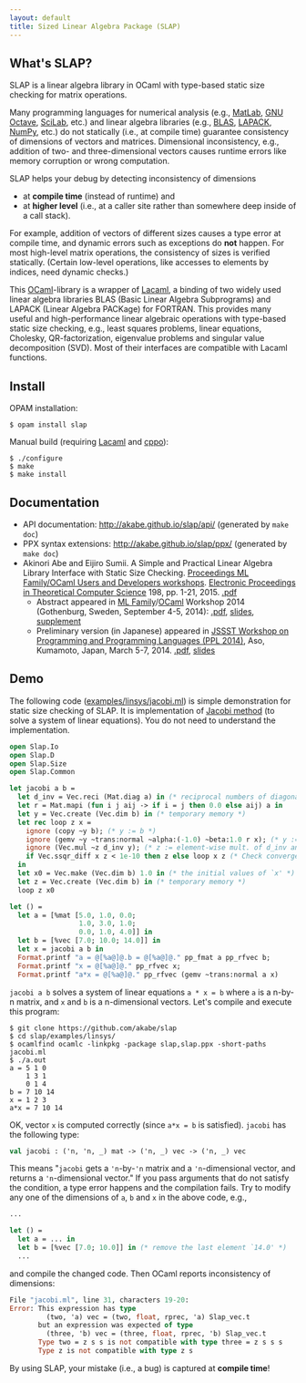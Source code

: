 ```yaml
---
layout: default
title: Sized Linear Algebra Package (SLAP)
---
```


What's SLAP?
------------

SLAP is a linear algebra library in OCaml with type-based static size checking
for matrix operations.

Many programming languages for numerical analysis (e.g.,
[MatLab](http://www.mathworks.com/products/matlab/),
[GNU Octave](https://www.gnu.org/software/octave/),
[SciLab](http://www.scilab.org/), etc.) and linear algebra libraries (e.g.,
[BLAS](http://www.netlib.org/blas/), [LAPACK](http://www.netlib.org/lapack/),
[NumPy](http://www.numpy.org/), etc.) do not statically (i.e., at compile time)
guarantee consistency of dimensions of vectors and matrices.
Dimensional inconsistency, e.g., addition of two- and three-dimensional vectors
causes runtime errors like memory corruption or wrong computation.

SLAP helps your debug by detecting inconsistency of dimensions

- at **compile time** (instead of runtime) and
- at **higher level** (i.e., at a caller site rather than somewhere deep inside
  of a call stack).

For example, addition of vectors of different sizes causes a type error
at compile time, and dynamic errors such as exceptions do **not** happen.
For most high-level matrix operations, the consistency of sizes is verified
statically. (Certain low-level operations, like accesses to elements by indices,
need dynamic checks.)

This [OCaml](http://ocaml.org/)-library is a wrapper of
[Lacaml](https://github.com/mmottl/lacaml), a binding of two widely used
linear algebra libraries BLAS (Basic Linear Algebra Subprograms) and LAPACK
(Linear Algebra PACKage) for FORTRAN.
This provides many useful and high-performance linear algebraic operations with
type-based static size checking, e.g., least squares problems, linear equations,
Cholesky, QR-factorization, eigenvalue problems and singular value decomposition
(SVD). Most of their interfaces are compatible with Lacaml functions.

Install
-------

OPAM installation:

```
$ opam install slap
```

Manual build (requiring [Lacaml](https://github.com/mmottl/lacaml) and
[cppo](http://mjambon.com/cppo.html)):

```
$ ./configure
$ make
$ make install
```

Documentation
-------------

- API documentation: http://akabe.github.io/slap/api/ (generated by `make doc`)
- PPX syntax extensions: http://akabe.github.io/slap/ppx/ (generated by `make doc`)
- Akinori Abe and Eijiro Sumii.
  A Simple and Practical Linear Algebra Library Interface with Static Size Checking.
  [Proceedings ML Family/OCaml Users and Developers workshops](http://eptcs.org/content.cgi?ML2014).
  [Electronic Proceedings in Theoretical Computer Science](http://eptcs.web.cse.unsw.edu.au/paper.cgi?ML2014.1)
  198, pp. 1-21, 2015.
  [.pdf](http://eptcs.web.cse.unsw.edu.au/paper.cgi?ML2014.1)
  - Abstract appeared in
  [ML Family](http://okmij.org/ftp/ML/ML14.html)/[OCaml](https://ocaml.org/meetings/ocaml/2014/)
  Workshop 2014 (Gothenburg, Sweden, September 4-5, 2014):
  [.pdf](https://ocaml.org/meetings/ocaml/2014/ocaml2014_19.pdf),
  [slides](https://ocaml.org/meetings/ocaml/2014/abe-sumii-slides.pdf),
  [supplement](https://akabe.github.io/sgpr/changes.pdf)
  - Preliminary version (in Japanese) appeared in
  [JSSST Workshop on Programming and Programming Languages (PPL 2014)](http://www.fos.kuis.kyoto-u.ac.jp/ppl2014/),
  Aso, Kumamoto, Japan, March 5-7, 2014.
  [.pdf](http://akabe.github.io/pub/ppl2014.pdf),
  [slides](http://akabe.github.io/pub/ppl2014-slide.pdf)

Demo
----

The following code
([examples/linsys/jacobi.ml](https://github.com/akabe/slap/blob/master/examples/linsys/jacobi.ml))
is simple demonstration for static size checking of SLAP. It is implementation
of [Jacobi method](http://en.wikipedia.org/wiki/Jacobi_method) (to solve a
system of linear equations). You do not need to understand the implementation.

```ocaml
open Slap.Io
open Slap.D
open Slap.Size
open Slap.Common

let jacobi a b =
  let d_inv = Vec.reci (Mat.diag a) in (* reciprocal numbers of diagonal elements *)
  let r = Mat.mapi (fun i j aij -> if i = j then 0.0 else aij) a in
  let y = Vec.create (Vec.dim b) in (* temporary memory *)
  let rec loop z x =
    ignore (copy ~y b); (* y := b *)
    ignore (gemv ~y ~trans:normal ~alpha:(-1.0) ~beta:1.0 r x); (* y := y-r*x *)
    ignore (Vec.mul ~z d_inv y); (* z := element-wise mult. of d_inv and y *)
    if Vec.ssqr_diff x z < 1e-10 then z else loop x z (* Check convergence *)
  in
  let x0 = Vec.make (Vec.dim b) 1.0 in (* the initial values of `x' *)
  let z = Vec.create (Vec.dim b) in (* temporary memory *)
  loop z x0

let () =
  let a = [%mat [5.0, 1.0, 0.0;
                 1.0, 3.0, 1.0;
                 0.0, 1.0, 4.0]] in
  let b = [%vec [7.0; 10.0; 14.0]] in
  let x = jacobi a b in
  Format.printf "a = @[%a@]@.b = @[%a@]@." pp_fmat a pp_rfvec b;
  Format.printf "x = @[%a@]@." pp_rfvec x;
  Format.printf "a*x = @[%a@]@." pp_rfvec (gemv ~trans:normal a x)
```

`jacobi a b` solves a system of linear equations `a * x = b` where `a` is
a n-by-n matrix, and `x` and `b` is a n-dimensional vectors.
Let's compile and execute this program:

```
$ git clone https://github.com/akabe/slap
$ cd slap/examples/linsys/
$ ocamlfind ocamlc -linkpkg -package slap,slap.ppx -short-paths jacobi.ml
$ ./a.out
a = 5 1 0
    1 3 1
    0 1 4
b = 7 10 14
x = 1 2 3
a*x = 7 10 14
```

OK, vector `x` is computed correctly (since `a*x = b` is satisfied).
`jacobi` has the following type:

```ocaml
val jacobi : ('n, 'n, _) mat -> ('n, _) vec -> ('n, _) vec
```

This means "`jacobi` gets a `'n`-by-`'n` matrix and a `'n`-dimensional vector,
and returns a `'n`-dimensional vector." If you pass arguments that do not
satisfy the condition, a type error happens and the compilation fails.
Try to modify any one of the dimensions of `a`, `b` and `x` in the above code,
e.g.,

```ocaml
...

let () =
  let a = ... in
  let b = [%vec [7.0; 10.0]] in (* remove the last element `14.0' *)
  ...
```

and compile the changed code. Then OCaml reports inconsistency of dimensions:

```ocaml
File "jacobi.ml", line 31, characters 19-20:
Error: This expression has type
         (two, 'a) vec = (two, float, rprec, 'a) Slap_vec.t
       but an expression was expected of type
         (three, 'b) vec = (three, float, rprec, 'b) Slap_vec.t
       Type two = z s s is not compatible with type three = z s s s
       Type z is not compatible with type z s
```

By using SLAP, your mistake (i.e., a bug) is captured at **compile time**!
